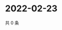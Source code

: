 # 2022-02-23

共 0 条

<!-- BEGIN WEIBO -->
<!-- 最后更新时间 Wed Feb 23 2022 09:00:28 GMT+0800 (China Standard Time) -->

<!-- END WEIBO -->
